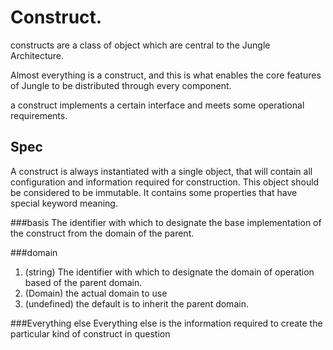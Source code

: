 # Construct.

constructs are a class of object which are central to the Jungle Architecture.

Almost everything is a construct, and this is what enables the core features of Jungle to be distributed through every component. 

a construct implements a certain interface and meets some operational requirements.


## Spec
A construct is always instantiated with a single object, that will contain all configuration and information required for construction. This object should be considered to be immutable. It contains some properties that have special keyword meaning.

###basis
The identifier with which to designate the base implementation of the construct from the domain of the parent.

###domain
1. (string) The identifier with which to designate the domain of operation based of the parent domain.
2. (Domain) the actual domain to use
3. (undefined) the default is to inherit the parent domain.


###Everything else
Everything else is the information required to create the particular kind of construct in question